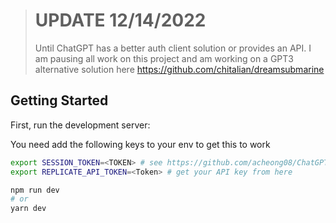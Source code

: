 > # UPDATE 12/14/2022
> Until ChatGPT has a better auth client solution or provides an API. I am pausing all work on this project and am working on a GPT3 alternative solution here https://github.com/chitalian/dreamsubmarine



## Getting Started

First, run the development server:

You need add the following keys to your env to get this to work

```bash
export SESSION_TOKEN=<TOKEN> # see https://github.com/acheong08/ChatGPT on how to get session token
export REPLICATE_API_TOKEN=<Token> # get your API key from here
```

```bash
npm run dev
# or
yarn dev
```
